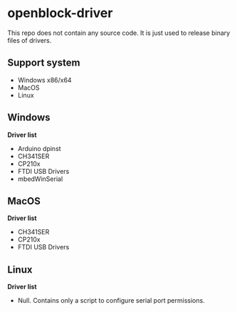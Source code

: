# openblock-driver

This repo does not contain any source code. It is just used to release binary files of drivers.

## Support system

- Windows x86/x64
- MacOS
- Linux

## Windows

**Driver list**

- Arduino dpinst
- CH341SER
- CP210x
- FTDI USB Drivers
- mbedWinSerial

## MacOS

**Driver list**

- CH341SER
- CP210x
- FTDI USB Drivers

## Linux

**Driver list**

- Null. Contains only a script to configure serial port permissions.
